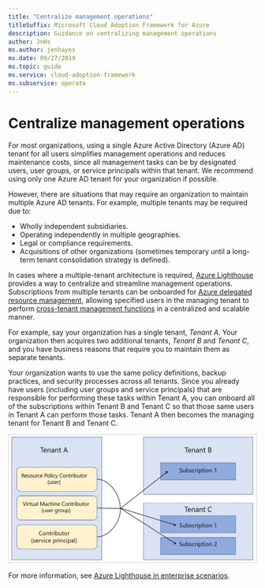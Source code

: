 ```yaml
---
title: "Centralize management operations"
titleSuffix: Microsoft Cloud Adoption Framework for Azure
description: Guidance on centralizing management operations
author: JnHs
ms.author: jenhayes
ms.date: 09/27/2019
ms.topic: guide
ms.service: cloud-adoption-framework
ms.subservice: operate
---
```


# Centralize management operations

For most organizations, using a single Azure Active Directory (Azure AD) tenant for all users simplifies management operations and reduces maintenance costs, since all management tasks can be by designated users, user groups, or service principals within that tenant. We recommend using only one Azure AD tenant for your organization if possible.

However, there are situations that may require an organization to maintain multiple Azure AD tenants. For example, multiple tenants may be required due to:

- Wholly independent subsidiaries.
- Operating independently in multiple geographies.
- Legal or compliance requirements.
- Acquisitions of other organizations (sometimes temporary until a long-term tenant consolidation strategy is defined).

In cases where a multiple-tenant architecture is required, [Azure Lighthouse](https://docs.microsoft.com/azure/lighthouse/overview) provides a way to centralize and streamline management operations. Subscriptions from multiple tenants can be onboarded for [Azure delegated resource management](https://docs.microsoft.com/azure/lighthouse/concepts/azure-delegated-resource-management), allowing specified users in the managing tenant to perform [cross-tenant management functions](https://docs.microsoft.com/azure/lighthouse/concepts/cross-tenant-management-experience) in a centralized and scalable manner.

For example, say your organization has a single tenant, *Tenant A*. Your organization then acquires two additional tenants, *Tenant B* and *Tenant C*, and you have business reasons that require you to maintain them as separate tenants.

Your organization wants to use the same policy definitions, backup practices, and security processes across all tenants. Since you already have users (including user groups and service principals) that are responsible for performing these tasks within Tenant A, you can onboard all of the subscriptions within Tenant B and Tenant C so that those same users in Tenant A can perform those tasks. Tenant A then becomes the managing tenant for Tenant B and Tenant C.

![Users in Tenant A managing resources in Tenant B and Tenant C](../_images/manage/enterprise-azure-lighthouse.jpg)

For more information, see [Azure Lighthouse in enterprise scenarios](https://docs.microsoft.com/azure/lighthouse/concepts/enterprise).
